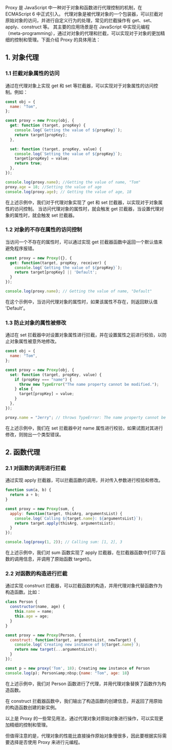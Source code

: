 Proxy 是 JavaScript 中一种对于对象和函数进行代理控制的机制，在 ECMAScript 6 中正式引入。
代理对象是被代理对象的一个包装器，可以拦截对原始对象的访问，并进行自定义行为的处理，常见的拦截操作有 get、set、apply、construct 等。
其主要的应用场景是在 JavaScript 中实现元编程（meta-programming），通过对对象的代理和拦截，可以实现对于对象的更加精细的控制和管理。下面介绍 Proxy 的具体用法：


## 1. 对象代理
### 1.1 拦截对象属性的访问
通过在代理对象上实现 get 和 set 等拦截器，可以实现对于对象属性的访问控制。例如：
```js
const obj = {
  name: "Tom",
};

const proxy = new Proxy(obj, {
  get: function (target, propKey) {
    console.log(`Getting the value of ${propKey}`);
    return target[propKey];
  },

  set: function (target, propKey, value) {
    console.log(`Setting the value of ${propKey}`);
    target[propKey] = value;
    return true;
  },
});

console.log(proxy.name); //Getting the value of name, "Tom"
proxy.age = 18; //Setting the value of age
console.log(proxy.age); // Getting the value of age, 18
```

在上述示例中，我们对于代理对象实现了 get 和 set 拦截器，以实现对于对象属性的访问控制。
当访问代理对象的属性时，就会触发 get 拦截器，当设置代理对象的属性时，就会触发 set 拦截器。


### 1.2 对象的不存在属性的访问控制
当访问一个不存在的属性时，可以通过实现 get 拦截器函数中返回一个默认值来避免程序报错。
```js
const proxy = new Proxy({}, {
  get: function(target, propKey, receiver) {
    console.log(`Getting the value of ${propKey}`);
    return target[propKey] || 'Default';
  }
});

console.log(proxy.name); // Getting the value of name, "Default"
```
在这个示例中，当访问代理对象的属性时，如果该属性不存在，则返回默认值 'Default'。


### 1.3 防止对象的属性被修改
通过在 set 拦截器中对设置对象属性进行拦截，并在设置属性之前进行校验，以防止对象属性被意外地修改。
```js
const obj = {
  name: "Tom",
};

const proxy = new Proxy(obj, {
  set: function (target, propKey, value) {
    if (propKey === "name") {
      throw new TypeError("The name property cannot be modified.");
    } else {
      target[propKey] = value;
    }
  },
});

proxy.name = "Jerry"; // throws TypeError: The name property cannot be modified.
```
在上述示例中，我们在 set 拦截器中对 name 属性进行校验，如果试图对其进行修改，则抛出一个类型错误。


## 2. 函数代理
### 2.1 对函数的调用进行拦截
通过实现 apply 拦截器，可以拦截函数的调用，并对传入参数进行校验和修改。
```js
function sum(a, b) {
  return a + b;
}

const proxy = new Proxy(sum, {
  apply: function(target, thisArg, argumentsList) {
    console.log(`Calling ${target.name}: ${argumentsList}`);
    return target.apply(thisArg, argumentsList);
  }
});

console.log(proxy(1, 2)); // Calling sum: [1, 2], 3
```

在上述示例中，我们对 sum 函数实现了 apply 拦截器，在拦截器函数中打印了函数的调用信息，并调用了原始函数 target()。


### 2.2 对函数的构造进行拦截
通过实现 construct 拦截器，可以拦截函数的构造，并用代理对象代替函数作为构造函数。比如：
```js
class Person {
  constructor(name, age) {
    this.name = name;
    this.age = age;
  }
}

const proxy = new Proxy(Person, {
  construct: function(target, argumentsList, newTarget) {
    console.log(`Creating new instance of ${target.name}`);
    return new target(...argumentsList);
  }
});

const p = new proxy('Tom', 18); Creating new instance of Person
console.log(p); Person&amp;nbsp;{name: "Tom", age: 18}
```
在上述示例中，我们对 Person 函数进行了代理，并用代理对象替换了函数作为构造函数。

在 construct 拦截器函数中，我们输出了构造函数的创建信息，并返回了用原始的构造函数创建的新实例。

以上是 Proxy 的一些常见用法，通过代理对象对原始对象进行操作，可以实现更加精细的控制和管理。

但值得注意的是，代理对象的性能比直接操作原始对象慢很多，因此要根据实际需要选择是否使用 Proxy 来进行元编程。
